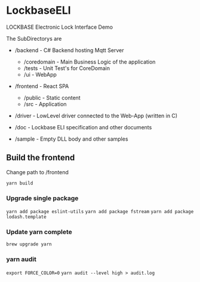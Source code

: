 # LockbaseELI
LOCKBASE Electronic Lock Interface Demo

The SubDirectorys are 

* /backend - C# Backend hosting Mqtt Server
    * /coredomain - Main Business Logic of the application
    * /tests - Unit Test's for CoreDomain
    * /ui  - WebApp
* /frontend - React SPA 
    * /public   - Static content
    * /src  - Application

* /driver - LowLevel driver connected to the Web-App (written in C)
* /doc - Lockbase ELI specification and other documents
* /sample - Empty DLL body and other samples

## Build the frontend

Change path to /frontend

`yarn build`


### Upgrade single package 

`yarn add package eslint-utils`
`yarn add package fstream`
`yarn add package lodash.template`

### Update yarn complete 

`brew upgrade yarn`

### yarn audit 

`export FORCE_COLOR=0`
`yarn audit --level high > audit.log`
